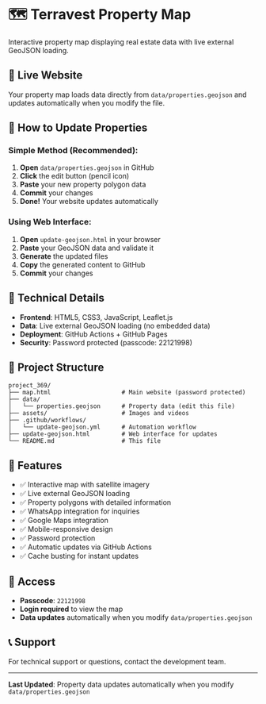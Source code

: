 # 🗺️ Terravest Property Map

Interactive property map displaying real estate data with live external GeoJSON loading.

## 🚀 Live Website

Your property map loads data directly from `data/properties.geojson` and updates automatically when you modify the file.

## 📝 How to Update Properties

### Simple Method (Recommended):
1. **Open** `data/properties.geojson` in GitHub
2. **Click** the edit button (pencil icon)
3. **Paste** your new property polygon data
4. **Commit** your changes
5. **Done!** Your website updates automatically

### Using Web Interface:
1. **Open** `update-geojson.html` in your browser
2. **Paste** your GeoJSON data and validate it
3. **Generate** the updated files
4. **Copy** the generated content to GitHub
5. **Commit** your changes

## 🔧 Technical Details

- **Frontend**: HTML5, CSS3, JavaScript, Leaflet.js
- **Data**: Live external GeoJSON loading (no embedded data)
- **Deployment**: GitHub Actions + GitHub Pages
- **Security**: Password protected (passcode: 22121998)

## 📁 Project Structure

```
project_369/
├── map.html                    # Main website (password protected)
├── data/
│   └── properties.geojson      # Property data (edit this file)
├── assets/                     # Images and videos
├── .github/workflows/
│   └── update-geojson.yml      # Automation workflow
├── update-geojson.html         # Web interface for updates
└── README.md                   # This file
```

## 🎯 Features

- ✅ Interactive map with satellite imagery
- ✅ Live external GeoJSON loading
- ✅ Property polygons with detailed information
- ✅ WhatsApp integration for inquiries
- ✅ Google Maps integration
- ✅ Mobile-responsive design
- ✅ Password protection
- ✅ Automatic updates via GitHub Actions
- ✅ Cache busting for instant updates

## 🔐 Access

- **Passcode**: `22121998`
- **Login required** to view the map
- **Data updates** automatically when you modify `data/properties.geojson`

## 📞 Support

For technical support or questions, contact the development team.

---

**Last Updated**: Property data updates automatically when you modify `data/properties.geojson`